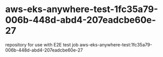 # aws-eks-anywhere-test-1fc35a79-006b-448d-abd4-207eadcbe60e-27
repository for use with E2E test job aws-eks-anywhere-test:1fc35a79-006b-448d-abd4-207eadcbe60e-27
